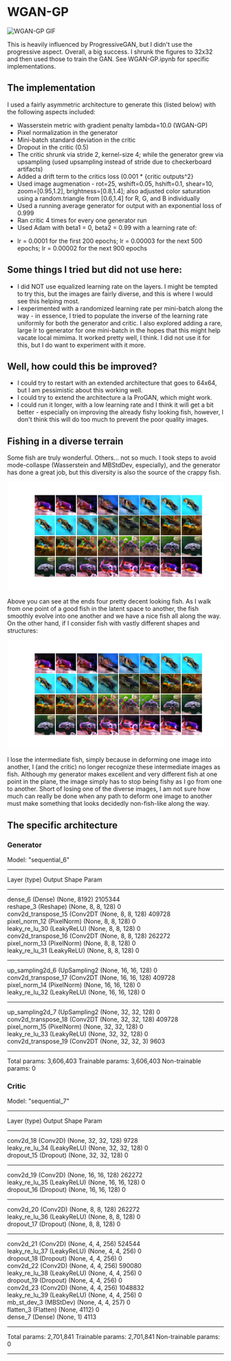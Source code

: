 # WGAN-GP

![WGAN-GP GIF](WGAN-GP_32.gif)

This is heavily influenced by ProgressiveGAN, but I didn't use the progressive aspect. Overall, a big success.  I shrunk the figures to 32x32 and then used those to train the GAN.  See WGAN-GP.ipynb for specific implementations.

## The implementation

I used a fairly asymmetric architecture to generate this (listed below) with the following aspects included:  
* Wasserstein metric with gradient penalty lambda=10.0 (WGAN-GP)
* Pixel normalization in the generator
* Mini-batch standard deviation in the critic
* Dropout in the critic (0.5)
* The critic shrunk via stride 2, kernel-size 4; while the generator grew via upsampling (used upsampling instead of stride due to checkerboard artifacts)
* Added a drift term to the critics loss (0.001 * {critic outputs^2}
* Used image augmenation - rot=25, wshift=0.05, hshift=0.1, shear=10, zoom=[0.95,1.2], brightness=[0.8,1.4]; also adjusted color saturation using a random.triangle from [0.6,1.4] for R, G, and B individually
* Used a running average generator for output with an exponential loss of 0.999
* Ran critic 4 times for every one generator run
* Used Adam with beta1 = 0, beta2 = 0.99 with a learning rate of:
- lr = 0.0001 for the first 200 epochs; lr = 0.00003 for the next 500 epochs; lr = 0.00002 for the next 900 epochs
 
## Some things I tried but did not use here:
* I did NOT use equalized learning rate on the layers.  I might be tempted to try this, but the images are fairly diverse, and this is where I would see this helping most.
* I experimented with a randomized learning rate per mini-batch along the way - 
in essence, I tried to populate the inverse of the learning rate 
uniformly for both the generator and critic. 
I also explored adding a rare, large lr to generator for one mini-batch 
in the hopes that this might help vacate local mimima. 
It worked pretty well, I think.  I did not use it for this, but I do want to experiment with it more.

## Well, how could this be improved?  
* I could try to restart with an extended architecture that goes to 64x64, but I am pessimistic about this working well.
* I could try to extend the architecture a la ProGAN, which might work.  
* I could run it longer, with a low learning rate and I think it will get a bit better - especially on improving the already fishy looking fish, however, I don't think this will do too much to prevent the poor quality images.

## Fishing in a diverse terrain

Some fish are truly wonderful.  Others... not so much.  I took steps to avoid mode-collaspe (Wasserstein and MBStdDev, especially), and the generator has done a great job, but this diversity is also the source of the crappy fish.

![A smooth transition](SmoothTransition.png) 

Above you can see at the ends four pretty decent looking fish.  As I walk from one point of a good fish in the latent space to another, the fish smoothly evolve into one another and we have a nice fish all along the way.  On the other hand, if I consider fish with vastly different shapes and structures: 

![A rough transition](RoughTransition.png)

I lose the intermediate fish, simply because in deforming one image into another, I (and the critic) no longer recognize these intermediate images as fish.  Although my generator makes excellent and very different fish at one point in the plane, the image simply has to stop being fishy as I go from one to another.  Short of losing one of the diverse images, I am not sure how much can really be done when any path to deform one image to another must make something that looks decidedly non-fish-like along the way.   

## The specific architecture
### Generator
Model: "sequential_6"
_________________________________________________________________
Layer (type)                 Output Shape              Param    
_________________________________________________________________
dense_6 (Dense)              (None, 8192)              2105344   
reshape_3 (Reshape)          (None, 8, 8, 128)         0         
conv2d_transpose_15 (Conv2DT (None, 8, 8, 128)         409728    
pixel_norm_12 (PixelNorm)    (None, 8, 8, 128)         0         
leaky_re_lu_30 (LeakyReLU)   (None, 8, 8, 128)         0         
conv2d_transpose_16 (Conv2DT (None, 8, 8, 128)         262272    
pixel_norm_13 (PixelNorm)    (None, 8, 8, 128)         0         
leaky_re_lu_31 (LeakyReLU)   (None, 8, 8, 128)         0         
_________________________________________________________________
up_sampling2d_6 (UpSampling2 (None, 16, 16, 128)       0         
conv2d_transpose_17 (Conv2DT (None, 16, 16, 128)       409728    
pixel_norm_14 (PixelNorm)    (None, 16, 16, 128)       0        
leaky_re_lu_32 (LeakyReLU)   (None, 16, 16, 128)       0         
_________________________________________________________________
up_sampling2d_7 (UpSampling2 (None, 32, 32, 128)       0         
conv2d_transpose_18 (Conv2DT (None, 32, 32, 128)       409728    
pixel_norm_15 (PixelNorm)    (None, 32, 32, 128)       0         
leaky_re_lu_33 (LeakyReLU)   (None, 32, 32, 128)       0         
conv2d_transpose_19 (Conv2DT (None, 32, 32, 3)         9603      
_________________________________________________________________
Total params: 3,606,403
Trainable params: 3,606,403
Non-trainable params: 0

### Critic

Model: "sequential_7"
_________________________________________________________________
Layer (type)                 Output Shape              Param    
_________________________________________________________________
conv2d_18 (Conv2D)           (None, 32, 32, 128)       9728      
leaky_re_lu_34 (LeakyReLU)   (None, 32, 32, 128)       0         
dropout_15 (Dropout)         (None, 32, 32, 128)       0         
_________________________________________________________________
conv2d_19 (Conv2D)           (None, 16, 16, 128)       262272    
leaky_re_lu_35 (LeakyReLU)   (None, 16, 16, 128)       0         
dropout_16 (Dropout)         (None, 16, 16, 128)       0         
_________________________________________________________________
conv2d_20 (Conv2D)           (None, 8, 8, 128)         262272    
leaky_re_lu_36 (LeakyReLU)   (None, 8, 8, 128)         0         
dropout_17 (Dropout)         (None, 8, 8, 128)         0         
_________________________________________________________________
conv2d_21 (Conv2D)           (None, 4, 4, 256)         524544    
leaky_re_lu_37 (LeakyReLU)   (None, 4, 4, 256)         0         
dropout_18 (Dropout)         (None, 4, 4, 256)         0         
conv2d_22 (Conv2D)           (None, 4, 4, 256)         590080    
leaky_re_lu_38 (LeakyReLU)   (None, 4, 4, 256)         0         
dropout_19 (Dropout)         (None, 4, 4, 256)         0         
conv2d_23 (Conv2D)           (None, 4, 4, 256)         1048832   
leaky_re_lu_39 (LeakyReLU)   (None, 4, 4, 256)         0         
mb_st_dev_3 (MBStDev)        (None, 4, 4, 257)         0         
flatten_3 (Flatten)          (None, 4112)              0         
dense_7 (Dense)              (None, 1)                 4113      
_________________________________________________________________
Total params: 2,701,841
Trainable params: 2,701,841
Non-trainable params: 0
_________________________________________________________________


